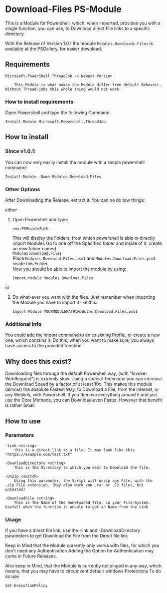 # Download-Files PS-Module

This is a Module for Powershell, which, when imported, provides you with a single function, you can use, to Download direct File links to a specific directory.

With the Release of Version 1.0.1 the module `Modules.Downloads.Files` is available at the PSGallery, for easier download.

## Requirements

    Microsoft.PowerShell.ThreadJob -> Newest Version
        
        This Module is what makes the Module differ from default Behavoir. Without Thread-jobs this whole thing would not work.

### How to install requirements

Open Powershell and type the following Command

    Install-Module Microsoft.Powershell.ThreadJob


## How to install


### Since v1.0.1:

You can now very easily install the module with a simple powershell command: 

    Install-Module -Name Modules.Download.Files


### Other Options

After Downloading the Release, extract it.
You can no do tow things:

either
1. Open Powershell and type:

       env:PSModulePath
   
    This will display the Folders, from which powershell is able to directly import Modules
    Go to one off the Specified folder and inside of it, create an new folder named\
    `Modules.Download.Files`\
    Place `Modules.Download.Files.psm1` and `Modules.Download.Files.psd1` inside this Folder.\
    Now you should be able to import the module by using:

       Import-Module Modules.Download.Files

or

2. Do what-ever you want with the files.
   Just remember when importing the Module you have to import it like this:

       Import-Module YOURMODULEPATH\Modules.Download.Files.psd1


### Additional Info

You could add the Import command to an exisisting Profile, or create a new one, which
contains it.
Do this, when you want to make sure, you always have access to the provided function

## Why does this exist?

Downloading files through the default Powershell way, (with "Invoke-WebRequest") is extremly slow. Using a special Technique you can increase the Download Speed by a factor of at least 10x.
This makes this module (almost) the absolute Fastest Way, to Download a File, from the internet, or any Weblink, with Powershell.
If you Remove everything around it and just use the Core Methods, you can Download even Faster, However that benefit is rather Small

## How to use

### Parameters

    -link <string> 
        this is a direct link to a file. It may look like this "https://example.com/test.txt"

    -DownloadDirectory <string>
        This is the Directory to which you want to Download the file.

    -UnZip <switch>
        Using this parameter, the Script will unzip any File, with the .zip File extension. (May also work von .rar or .7z files, but untested)

    -DownloadFile <string> 
        This is the Name of the Donwloaded file, in your File-System. Usefull when the function is unable to get an Name from the link

### Usage

If you have a direct file link, use the -link and -DownloadDirectory parameters to get Download the File from the Direct file link

Keep in Mind that the Module currently only works with files, for which you don't need any Authentication
Adding the Option for Authentication may come in Future Releases.

Also keep in Mind, that the Module is currently not singed in any way, which means, that you may have to circumvent default windows Protections
To do so use

    Set-ExecutionPolicy
